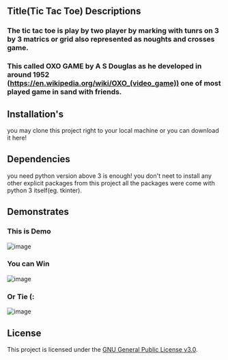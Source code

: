 ## Title(Tic Tac Toe) Descriptions
### The tic tac toe is play by two player by marking with tunrs on 3 by 3 matrics or grid also represented as noughts and crosses game.
### This called OXO GAME by A S Douglas as he developed in around 1952 (https://en.wikipedia.org/wiki/OXO_(video_game)) one of most played game in sand with friends.

## Installation's
you may clone this project right to your local machine or you can download it here!

## Dependencies
you need python version above 3 is enough! 
you don't neet to install any other explicit packages
from this project all the packages were come with python 3 itself(eg. tkinter).

## Demonstrates
### This is Demo
![image](https://github.com/user-attachments/assets/7cb30dda-3f5e-4a90-a1de-171c376ddd87)


### You can Win 
![image](https://github.com/user-attachments/assets/a821e1a5-1a96-48ab-8b87-8dde094d3d2c)


### Or Tie (:
![image](https://github.com/user-attachments/assets/adfeaa1c-6818-4ce1-a71d-2e1e665e680f)

## License
This project is licensed under the [GNU General Public License v3.0](LICENSE).



